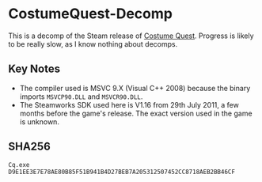 # CostumeQuest-Decomp
This is a decomp of the Steam release of [Costume Quest](https://store.steampowered.com/app/115100/Costume_Quest/). Progress is likely to be really slow, as I know nothing about decomps.

## Key Notes
- The compiler used is MSVC 9.X (Visual C++ 2008) because the binary imports ``MSVCP90.DLL`` and ``MSVCR90.DLL``.
- The Steamworks SDK used here is V1.16 from 29th July 2011, a few months before the game's release. The exact version used in the game is unknown.

## SHA256
```
Cq.exe D9E1EE3E7E78AE80B85F51B941B4D27BEB7A205312507452CC8718AEB2BB46CF
```
